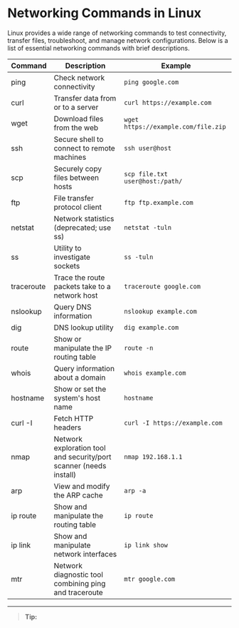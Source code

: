 # Networking Commands in Linux

Linux provides a wide range of networking commands to test connectivity, transfer files, troubleshoot, and manage network configurations. Below is a list of essential networking commands with brief descriptions.

| Command      | Description                                                        | Example                                 |
|--------------|--------------------------------------------------------------------|-----------------------------------------|
| ping         | Check network connectivity                                         | `ping google.com`                       |
| curl         | Transfer data from or to a server                                  | `curl https://example.com`              |
| wget         | Download files from the web                                        | `wget https://example.com/file.zip`     |
| ssh          | Secure shell to connect to remote machines                         | `ssh user@host`                         |
| scp          | Securely copy files between hosts                                  | `scp file.txt user@host:/path/`         |
| ftp          | File transfer protocol client                                      | `ftp ftp.example.com`                   |
| netstat      | Network statistics (deprecated; use ss)                            | `netstat -tuln`                         |
| ss           | Utility to investigate sockets                                     | `ss -tuln`                              |
| traceroute   | Trace the route packets take to a network host                     | `traceroute google.com`                 |
| nslookup     | Query DNS information                                              | `nslookup example.com`                  |
| dig          | DNS lookup utility                                                 | `dig example.com`                       |
| route        | Show or manipulate the IP routing table                            | `route -n`                              |
| whois        | Query information about a domain                                   | `whois example.com`                     |
| hostname     | Show or set the system's host name                                 | `hostname`                              |
| curl -I      | Fetch HTTP headers                                                 | `curl -I https://example.com`           |
| nmap         | Network exploration tool and security/port scanner (needs install) | `nmap 192.168.1.1`                      |
| arp          | View and modify the ARP cache                                      | `arp -a`                                |
| ip route     | Show and manipulate the routing table                              | `ip route`                              |
| ip link      | Show and manipulate network interfaces                             | `ip link show`                          |
| mtr          | Network diagnostic tool combining ping and traceroute              | `mtr google.com`                        |

---

> **Tip:**  